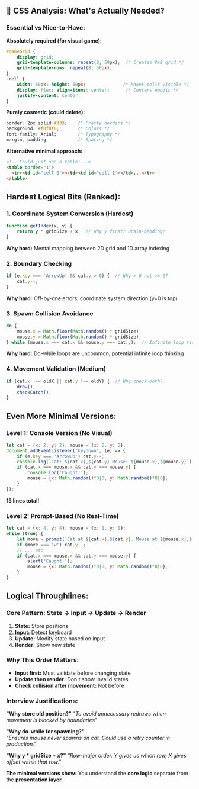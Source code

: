 ## 🎯 **CSS Analysis: What's Actually Needed?**

### **Essential vs Nice-to-Have:**

**Absolutely required (for visual game):**
```css
#gameGrid {
    display: grid;
    grid-template-columns: repeat(8, 50px);  /* Creates 8x8 grid */
    grid-template-rows: repeat(8, 50px);
}
.cell {
    width: 50px; height: 50px;              /* Makes cells visible */
    display: flex; align-items: center;      /* Centers emojis */
    justify-content: center;
}
```

**Purely cosmetic (could delete):**
```css
border: 2px solid #333;    /* Pretty borders */
background: #f0f0f0;       /* Colors */
font-family: Arial;        /* Typography */
margin, padding            /* Spacing */
```

**Alternative minimal approach:**
```html
<!-- Could just use a table! -->
<table border="1">
  <tr><td id="cell-0"></td><td id="cell-1"></td>...</tr>
</table>
```

## **Hardest Logical Bits (Ranked):**

### **1. Coordinate System Conversion (Hardest)**
```javascript
function getIndex(x, y) {
    return y * gridSize + x;  // Why y first? Brain-bending!
}
```
**Why hard:** Mental mapping between 2D grid and 1D array indexing

### **2. Boundary Checking**
```javascript
if (e.key === 'ArrowUp' && cat.y > 0) {  // Why > 0 not >= 0?
    cat.y--;
}
```
**Why hard:** Off-by-one errors, coordinate system direction (y=0 is top)

### **3. Spawn Collision Avoidance**
```javascript
do {
    mouse.x = Math.floor(Math.random() * gridSize);
    mouse.y = Math.floor(Math.random() * gridSize);
} while (mouse.x === cat.x && mouse.y === cat.y);  // Infinite loop risk?
```
**Why hard:** Do-while loops are uncommon, potential infinite loop thinking

### **4. Movement Validation (Medium)**
```javascript
if (cat.x !== oldX || cat.y !== oldY) {  // Why check both?
    draw();
    checkCatch();
}
```

## **Even More Minimal Versions:**

### **Level 1: Console Version (No Visual)**
```javascript
let cat = {x: 2, y: 2}, mouse = {x: 5, y: 5};
document.addEventListener('keydown', (e) => {
    if (e.key === 'ArrowUp') cat.y--;
    console.log(`Cat: ${cat.x},${cat.y} Mouse: ${mouse.x},${mouse.y}`);
    if (cat.x === mouse.x && cat.y === mouse.y) {
        console.log('Caught!');
        mouse = {x: Math.random()*8|0, y: Math.random()*8|0};
    }
});
```
**15 lines total!**

### **Level 2: Prompt-Based (No Real-Time)**
```javascript
let cat = {x: 4, y: 4}, mouse = {x: 1, y: 1};
while (true) {
    let move = prompt(`Cat at ${cat.x},${cat.y}. Mouse at ${mouse.x},${mouse.y}. Move? (wasd)`);
    if (move === 'w') cat.y--;
    // ... etc
    if (cat.x === mouse.x && cat.y === mouse.y) {
        alert('Caught!');
        mouse = {x: Math.random()*8|0, y: Math.random()*8|0};
    }
}
```

## **Logical Throughlines:**

### **Core Pattern: State → Input → Update → Render**
1. **State:** Store positions
2. **Input:** Detect keyboard  
3. **Update:** Modify state based on input
4. **Render:** Show new state

### **Why This Order Matters:**
- **Input first:** Must validate before changing state
- **Update then render:** Don't show invalid states
- **Check collision after movement:** Not before

### **Interview Justifications:**

**"Why store old position?"**
*"To avoid unnecessary redraws when movement is blocked by boundaries"*

**"Why do-while for spawning?"**  
*"Ensures mouse never spawns on cat. Could use a retry counter in production."*

**"Why y * gridSize + x?"**
*"Row-major order. Y gives us which row, X gives offset within that row."*

**The minimal versions show:** You understand the **core logic** separate from the **presentation layer**.